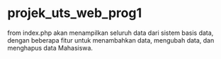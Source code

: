 # projek_uts_web_prog1
from index.php akan menampilkan seluruh data dari sistem basis data, dengan beberapa fitur untuk menambahkan data, mengubah data, dan menghapus data Mahasiswa.
